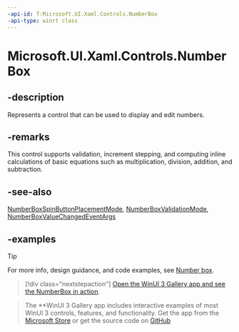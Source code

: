 ```yaml
---
-api-id: T:Microsoft.UI.Xaml.Controls.NumberBox
-api-type: winrt class
---
```


# Microsoft.UI.Xaml.Controls.NumberBox

<!--
public class NumberBox : Windows.UI.Xaml.Controls.Control
-->

## -description

Represents a control that can be used to display and edit numbers.

## -remarks

This control supports validation, increment stepping, and computing inline calculations of basic equations such as multiplication, division, addition, and subtraction.

## -see-also

[NumberBoxSpinButtonPlacementMode](numberboxspinbuttonplacementmode.md), [NumberBoxValidationMode](numberboxvalidationmode.md), [NumberBoxValueChangedEventArgs](numberboxvaluechangedeventargs.md)

## -examples

> [!TIP]
> For more info, design guidance, and code examples, see [Number box](/windows/apps/design/controls/number-box).

> [!div class="nextstepaction"]
> [Open the WinUI 3 Gallery app and see the NumberBox in action](winui3gallery:/item/NumberBox).

> The **WinUI 3 Gallery app includes interactive examples of most WinUI 3 controls, features, and functionality. Get the app from the [Microsoft Store](https://www.microsoft.com/store/productId/9P3JFPWWDZRC) or get the source code on [GitHub](https://github.com/microsoft/WinUI-Gallery)

